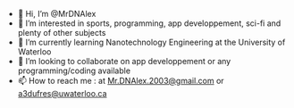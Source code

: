 - 👋 Hi, I’m @MrDNAlex
- 👀 I’m interested in sports, programming, app developpement, sci-fi and plenty of other subjects
- 🌱 I’m currently learning Nanotechnology Engineering at the University of Waterloo 
- 💞️ I’m looking to collaborate on app developpement or any programming/coding available
- 📫 How to reach me : at Mr.DNAlex.2003@gmail.com or a3dufres@uwaterloo.ca

<!---
MrDNAlex/MrDNAlex is a ✨ special ✨ repository because its `README.md` (this file) appears on your GitHub profile.
You can click the Preview link to take a look at your changes.
--->
